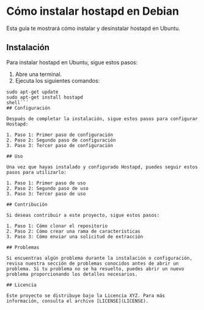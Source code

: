 # Cómo instalar hostapd en Debian

Esta guía te mostrará cómo instalar y desinstalar hostapd en Ubuntu.

## Instalación

Para instalar hostapd en Ubuntu, sigue estos pasos:

1. Abre una terminal.
2. Ejecuta los siguientes comandos:
```shell
sudo apt-get update
sudo apt-get install hostapd
shell´´´
## Configuración

Después de completar la instalación, sigue estos pasos para configurar Hostapd:

1. Paso 1: Primer paso de configuración
2. Paso 2: Segundo paso de configuración
3. Paso 3: Tercer paso de configuración

## Uso

Una vez que hayas instalado y configurado Hostapd, puedes seguir estos pasos para utilizarlo:

1. Paso 1: Primer paso de uso
2. Paso 2: Segundo paso de uso
3. Paso 3: Tercer paso de uso

## Contribución

Si deseas contribuir a este proyecto, sigue estos pasos:

1. Paso 1: Cómo clonar el repositorio
2. Paso 2: Cómo crear una rama de características
3. Paso 3: Cómo enviar una solicitud de extracción

## Problemas

Si encuentras algún problema durante la instalación o configuración, revisa nuestra sección de problemas conocidos antes de abrir un problema. Si tu problema no se ha resuelto, puedes abrir un nuevo problema proporcionando los detalles necesarios.

## Licencia

Este proyecto se distribuye bajo la Licencia XYZ. Para más información, consulta el archivo [LICENSE](LICENSE).
